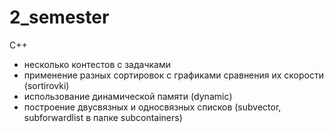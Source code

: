 # 2_semester 
C++

- несколько контестов с задачками
- применение разных сортировок с графиками сравнения их скорости (sortirovki)
- использование динамической памяти (dynamic)
- построение двусвязных и односвязных списков (subvector, subforwardlist в папке subcontainers)
